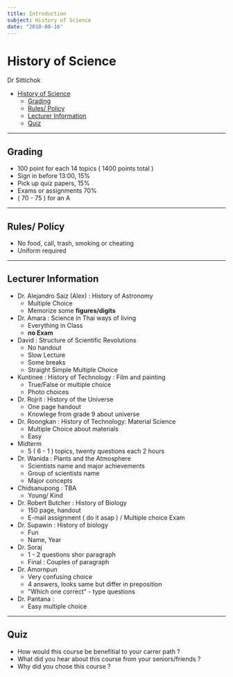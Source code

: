 ```yaml
---
title: Introduction
subject: History of Science
date: "2018-08-16"
---
```


# History of Science

Dr Sittichok

- [History of Science](#history-of-science)
  - [Grading](#grading)
  - [Rules/ Policy](#rules-policy)
  - [Lecturer Information](#lecturer-information)
  - [Quiz](#quiz)

---

## Grading

- 100 point for each 14 topics ( 1400 points total )
- Sign in before 13:00, 15%
- Pick up quiz papers, 15%
- Exams or assignments 70%
- ( 70 - 75 ) for an A

---

## Rules/ Policy

- No food, call, trash, smoking or cheating
- Uniform required

---

## Lecturer Information

- Dr. Alejandro Saiz (Alex) : History of Astronomy
  - Multiple Choice
  - Memorize some **figures/digits**
- Dr. Amara : Science in Thai ways of living
  - Everything in Class
  - **no Exam**
- David : Structure of Scientific Revolutions
  - No handout
  - Slow Lecture
  - Some breaks
  - Straight Simple Multiple Choice
- Kuntinee : History of Technology : Film and painting
  - True/False or multiple choice
  - Photo choices
- Dr. Rojrit : History of the Universe
  - One page handout
  - Knowlege from grade 9 about universe
- Dr. Roongkan : History of Technology: Material Science
  - Multiple Choice about materials
  - Easy
- Midterm
  - 5 ( 6 - 1 ) topics, twenty questions each 2 hours
- Dr. Wanida : Plants and the Atmosphere
  - Scientists name and major achievements
  - Group of scientists name
  - Major concepts
- Chidsanupong : TBA
  - Young/ Kind
- Dr. Robert Butcher : History of Biology
  - 150 page, handout
  - E-mail assignment ( do it asap ) / Multiple choice Exam
- Dr. Supawin : History of biology
  - Fun
  - Name, Year
- Dr. Soraj
  - 1 - 2 questions shor paragraph
  - Final : Couples of paragraph
- Dr. Amornpun
  - Very confusing choice
  - 4 answers, looks same but differ in preposition
  - "Which one correct" - type questions
- Dr. Pantana :
  - Easy multiple choice

---

## Quiz

- How would this course be benefitial to your carrer path ?
- What did you hear about this course from your seniors/friends ?
- Why did you chose this course ?
